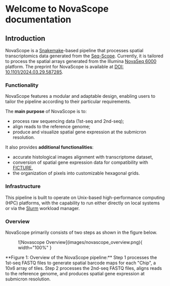 # Welcome to NovaScope documentation

## Introduction
NovaScope is a [Snakemake](https://snakemake.readthedocs.io/en/stable/)-based pipeline that processes spatial transcriptomics data generated from the [Seq-Scope](https://doi.org/10.1016/j.cell.2021.05.010). Currently, it is tailored to process the spatial arrays generated from the Illumina [NovaSeq 6000](https://www.illumina.com/systems/sequencing-platforms/novaseq.html) platform. The preprint for NovaScope is available at [DOI: 10.1101/2024.03.29.587285](https://www.biorxiv.org/content/10.1101/2024.03.29.587285v1).

### Functionality
NovaScope features a modular and adaptable design, enabling users to tailor the pipeline according to their particular requirements.

The **main purpose** of NovaScope is to: 

* process raw sequencing data (1st-seq and 2nd-seq);
* align reads to the reference genome; 
* produce and visualize spatial gene expression at the submicron resolution. 

It also provides **additional functionalities**:

* accurate histological images alignment with transcriptome dataset, 
* conversion of spatial gene expression data for compatibility with [FICTURE](https://seqscope.github.io/ficture/),
* the organization of pixels into customizable hexagonal grids. 


### Infrastructure
This pipeline is built to operate on Unix-based high-performance computing (HPC) platforms, with the capability to run either directly on local systems or via the [Slurm](https://slurm.schedmd.com/documentation.html) workload manager.


### Overview
NovaScope primarily consists of two steps as shown in the figure below.

<figure markdown="span">
![Novascope Overview](images/novascope_overview.png){ width="100%" }
</figure>
**Figure 1: Overview of the NovaScope pipeline:** Step 1 processes the 1st-seq FASTQ files to generate spatial barcode maps for each "Chip", a 10x6 array of tiles. Step 2 processes the 2nd-seq FASTQ files, aligns reads to the reference genome, and produces spatial gene expression at submicron resolution.  
